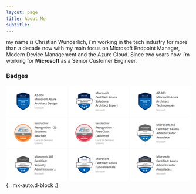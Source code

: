 ```yaml
---
layout: page
title: About Me
subtitle: 
---
```

my name is Christian Wunderlich, i´m working in the tech industry for more than a decade now with my main focus on Microsoft Endpoint Manager, Modern Device Management and the Azure Cloud. Since two years now i´m working for **Microsoft** as a Senior Customer Engineer.

### Badges

![Badges](/assets/img/aboutme/badges2.png){: .mx-auto.d-block :}
